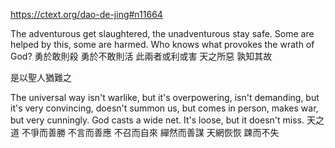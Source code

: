 https://ctext.org/dao-de-jing#n11664

The adventurous get slaughtered,
the unadventurous stay safe.
Some are helped by this,
some are harmed.
Who knows what provokes the wrath of God?
勇於敢則殺
勇於不敢則活
此兩者或利或害
天之所惡
孰知其故

是以聖人猶難之

The universal way
isn't warlike, but it's overpowering,
isn't demanding, but it's very convincing,
doesn't summon us, but comes in person,
makes war, but very cunningly.
God casts a wide net.
It's loose, but it doesn't miss.
天之道
不爭而善勝
不言而善應
不召而自來
繟然而善謀
天網恢恢
踈而不失
